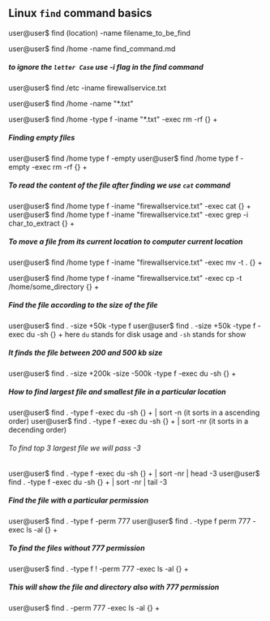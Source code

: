 ## Linux `find` command basics

user@user$ find (location) -name filename_to_be_find

user@user$ find /home -name find_command.md

##### to ignore the `letter Case` use -i flag in the find command
user@user$ find /etc -iname firewallservice.txt

user@user$ find /home -name "*.txt" 

user@user$ find /home -type f -iname  "*.txt"  -exec rm -rf {} +

##### Finding empty files
user@user$ find /home type f -empty
user@user$ find /home type f -empty -exec rm -rf {} +

##### To read the content of the file after finding we use `cat` command
user@user$ find /home type f -iname "firewallservice.txt" -exec cat {} +
user@user$ find /home type f -iname "firewallservice.txt" -exec grep -i char_to_extract {} +

##### To move a file from its current location to computer current location
user@user$ find /home type f -iname "firewallservice.txt" -exec mv -t . {} +

user@user$ find /home type f -iname "firewallservice.txt" -exec cp -t /home/some_directory {} +

##### Find the file according to the size of the file
user@user$ find . -size +50k -type f
user@user$ find . -size +50k -type f -exec du -sh {} + 
here `du` stands for disk usage and `-sh` stands for show

##### It finds the file between 200 and 500 kb size
user@user$ find . -size +200k -size -500k -type f -exec du -sh {} +


##### How to find largest file and smallest file in a particular location
user@user$ find . -type f -exec du -sh {} + | sort -n (it sorts in a ascending order)
user@user$ find . -type f -exec du -sh {} + | sort -nr (it sorts in a decending order)

###### To find top 3 largest file we will pass -3
user@user$ find . -type f -exec du -sh {} + | sort -nr | head -3
user@user$ find . -type f -exec du -sh {} + | sort -nr | tail -3

##### Find the file with a particular permission

user@user$ find . -type f -perm 777
user@user$ find . -type f perm 777 -exec ls -al {} +

##### To find the files without 777 permission
user@user$ find . -type f ! -perm 777 -exec ls -al {} +

##### This will show the file and directory also with 777 permission
user@user$ find . -perm 777 -exec ls -al {} +


